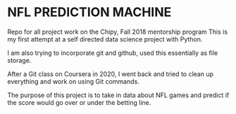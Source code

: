 # NFL PREDICTION MACHINE
Repo for all project work on the Chipy, Fall 2018 mentorship program
This is my first attempt at a self directed data science project with Python.

I am also trying to incorporate git and github, used this essentially as file storage.

After a Git class on Coursera in 2020, I went back and tried to clean up everything and work on using Git commands.

The purpose of this project is to take in data about NFL games and predict if the score would go over or under the betting line. 
